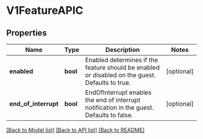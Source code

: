 # V1FeatureAPIC

## Properties
Name | Type | Description | Notes
------------ | ------------- | ------------- | -------------
**enabled** | **bool** | Enabled determines if the feature should be enabled or disabled on the guest. Defaults to true. | [optional] 
**end_of_interrupt** | **bool** | EndOfInterrupt enables the end of interrupt notification in the guest. Defaults to false. | [optional] 

[[Back to Model list]](../README.md#documentation-for-models) [[Back to API list]](../README.md#documentation-for-api-endpoints) [[Back to README]](../README.md)


